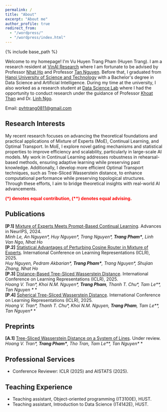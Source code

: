 ```yaml
---
permalink: /
title: "About"
excerpt: "About me"
author_profile: true
redirect_from: 
  - "/wordpress/"
  - "/wordpress/index.html"
---
```


{% include base_path %}

   
Welcome to my homepage! I'm Vu Huyen Trang Pham (Huyen Trang). I am a research resident at [VinAI Research](https://www.vinai.io/) where I am fortunate to be advised by Professor [Nhat Ho](https://nhatptnk8912.github.io/) and Professor [Tan Nguyen](https://tanmnguyen89.github.io/). Before that, I graduated from [Hanoi University of Science and Technology](https://hust.edu.vn/) with a Bachelor's degree in Data Science and Artificial Intelligence. During my time at the university, I also worked as a research student at [Data Science Lab](http://ds.soict.hust.edu.vn/) where I had the opportunity to conduct research under the guidance of Professor [Khoat Than](https://users.soict.hust.edu.vn/khoattq/) and Dr. [Linh Ngo](https://users.soict.hust.edu.vn/linhnv/).

Email: pvhtrang0811@gmail.com
## Research Interests 
My recent research focuses on advancing the theoretical foundations and practical applications of Mixture of Experts (MoE), Continual Learning, and Optimal Transport. In MoE, I explore novel gating mechanisms and statistical properties to improve efficiency and scalability, particularly in large-scale AI models. My work in Continual Learning addresses robustness in rehearsal-based methods, ensuring adaptive learning while preserving past knowledge. Additionally, I develop more efficient Optimal Transport techniques, such as Tree-Sliced Wasserstein distance, to enhance computational performance while preserving topological structures. Through these efforts, I aim to bridge theoretical insights with real-world AI advancements.

<span style="color:red"> **(\*) denotes equal contribution, (\**) denotes equal advising.** </span> <br/>

## Publications
**[P.1]** [Mixture of Experts Meets Prompt-Based Continual Learning](https://arxiv.org/abs/2405.14124). Advances in NeurIPS, 2024. <br/>
*Minh Le, An Nguyen\*, Huy Nguyen\*, Trang Nguyen\*, __Trang Pham\*__, Linh Van Ngo, Nhat Ho*<br/>
**[P.2]** [Statistical Advantages of Perturbing Cosine Router in Mixture of Experts](https://arxiv.org/abs/2405.14131). International Conference on Learning Representations (ICLR), 2025. <br/>
*Huy Nguyen, Pedram Akbarian\*, __Trang Pham\*__, Trang Nguyen\*, Shujian Zhang, Nhat Ho*<br/>
**[P.3]** [Distance-Based Tree-Sliced Wasserstein Distance](https://openreview.net/forum?id=OiQttMHwce). International Conference on Learning Representations (ICLR), 2025. <br/>
*Hoang V. Tran\*, Khoi N.M. Nguyen\*, __Trang Pham__, Thanh T. Chu\*, Tam Le\*\*, Tan Nguyen \** *<br/>
**[P.4]** [Spherical Tree-Sliced Wasserstein Distance](https://openreview.net/forum?id=OiQttMHwce). International Conference on Learning Representations (ICLR), 2025. <br/>
*Hoang V. Tran\*, Thanh T. Chu\*, Khoi N.M. Nguyen, __Trang Pham__, Tam Le\*\*, Tan Nguyen\** *<br/>

## Preprints
**[A.1]** [Tree-Sliced Wasserstein Distance on a System of Lines](https://arxiv.org/abs/2406.13725). Under review. <br/>
*Hoang V. Tran\*, __Trang Pham\*__, Tho Tran, Tam Le\*\*, Tan Nguyen\** *<br/>

## Professional Services
- Conference Reviewer: ICLR (2025) and AISTATS (2025).

## Teaching Experience
- Teaching assistant, Object-oriented programming (IT3100E), HUST.
- Teaching assistant, Introduction to Data Science (IT4142E), HUST.
